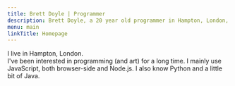 ```yaml
---
title: Brett Doyle | Programmer
description: Brett Doyle, a 20 year old programmer in Hampton, London, UK
menu: main
linkTitle: Homepage
---
```

I live in Hampton, London.  
I've been interested in programming (and art) for a long time.
I mainly use JavaScript, both browser-side and Node.js.
I also know Python and a little bit of Java.